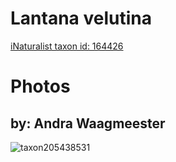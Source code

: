 
Lantana velutina
================
  
[iNaturalist taxon id: 164426](https://www.inaturalist.org/taxa/164426)
# Photos

## by: Andra Waagmeester
  
![taxon205438531](https://inaturalist-open-data.s3.amazonaws.com/photos/220045068/medium.jpeg)